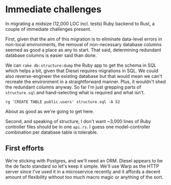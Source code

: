 # Immediate challenges
In migrating a midsize (12,000 LOC incl. tests) Ruby backend to Rust, a couple of immediate
challenges present.

First, given that the aim of this migration is to eliminate data-level errors in non-local
environments, the removal of non-necessary database columns seemed as good a place as any to start.
That said, determining redundant database columns is easier said than done.

We can `rake db:structure:dump` the Ruby app to get the schema in SQL which helps a bit, given that
Diesel requires migrations in SQL. We could also reverse-engineer the existing database but
that would mean we can't recreate the environment in a straightforward manner. Plus, it wouldn't
shed the redundant columns anyway. So far I'm just grepping parts of `structure.sql` and
hand-selecting what is required and what isn't.

```
rg 'CREATE TABLE public.users' structure.sql -A 52
```

About as good as we're going to get here.

Second, and speaking of structure, I don't want ~3,000 lines of Ruby controller files should be
in one `api.rs`. I guess one model-controller combination per database table is tolerable.

## First efforts
We're sticking with Postgres, and we'll need an ORM. Diesel appears to be the de facto standard so
let's keep it simple. We'll use Warp as the HTTP server since I've used it in a microservice
recently and it affords a decent amount of flexibility without too much macro magic or anything of
the sort.
